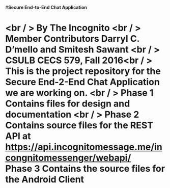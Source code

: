 ﻿#**Secure End-to-End Chat Application**<h1><br / >
By The Incognito <br / >
Member Contributors Darryl C. D’mello and Smitesh Sawant <br / >
CSULB CECS 579, Fall 2016<br / >
This is the project repository for the Secure End-2-End Chat Application we are working on.
<br / >
Phase 1 Contains files for design and documentation <br / >
Phase 2 Contains source files for the REST API at https://api.incognitomessage.me/incongnitomessenger/webapi/ <br />
Phase 3 Contains the source files for the Android Client <br />